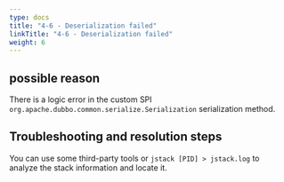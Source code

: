 ```yaml
---
type: docs
title: "4-6 - Deserialization failed"
linkTitle: "4-6 - Deserialization failed"
weight: 6
---
```


## possible reason

There is a logic error in the custom SPI `org.apache.dubbo.common.serialize.Serialization` serialization method.

## Troubleshooting and resolution steps

You can use some third-party tools or `jstack [PID] > jstack.log` to analyze the stack information and locate it.

<p style="margin-top: 3rem;"> </p>